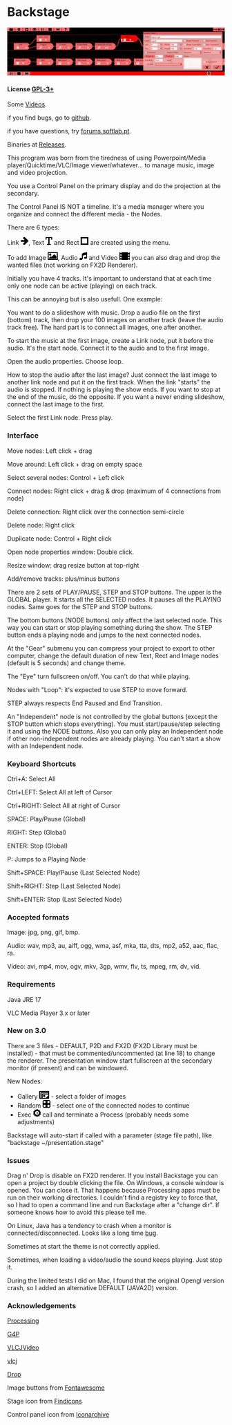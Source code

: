 # Backstage

![Screenshot](screenshot.jpg)

#### License [GPL-3+](LICENSE)

Some [Videos](https://www.youtube.com/channel/UCQ6gAS_r49hooE0dBdEfLDw).

if you find bugs, go to [github](https://github.com/linux-man/backstage/issues).

if you have questions, try [forums.softlab.pt](http://forums.softlab.pt).

Binaries at [Releases](https://github.com/linux-man/backstage/releases).

This program was born from the tiredness of using Powerpoint/Media player/Quicktime/VLC/Image viewer/whatever... to manage music, image and video projection.

You use a Control Panel on the primary display and do the projection at the secondary.

The Control Panel IS NOT a timeline. It's a media manager where you organize and connect the different media - the Nodes.

There are 6 types:

Link ![Arrow](backstage/data/link.png), Text ![T](backstage/data/text.png) and Rect ![Square](backstage/data/rect.png) are created using the menu.

To add Image ![Image](backstage/data/picture.png), Audio ![Audio](backstage/data/audio.png) and Video ![Video](backstage/data/media.png) you can also drag and drop the wanted files (not working on FX2D Renderer).

Initially you have 4 tracks. It's important to understand that at each time only one node can be active (playing) on each track.

This can be annoying but is also usefull. One example:

You want to do a slideshow with music. Drop a audio file on the first (bottom) track, then drop your 100 images on another track (leave the audio track free). The hard part is to connect all images, one after another.

To start the music at the first image, create a Link node, put it before the audio. It's the start node. Connect it to the audio and to the first image.

Open the audio properties. Choose loop.

How to stop the audio after the last image? Just connect the last image to another link node and put it on the first track. When the link "starts" the audio is stopped. If nothing is playing the show ends. If you want to stop at the end of the music, do the opposite. If you want a never ending slideshow, connect the last image to the first.

Select the first Link node. Press play.

### Interface

Move nodes: Left click + drag

Move around: Left click + drag on empty space

Select several nodes: Control + Left click

Connect nodes: Right click + drag & drop (maximum of 4 connections from node)

Delete connection: Right click over the connection semi-circle

Delete node: Right click

Duplicate node: Control + Right click

Open node properties window: Double click.

Resize window: drag resize button at top-right

Add/remove tracks: plus/minus buttons

There are 2 sets of PLAY/PAUSE, STEP and STOP buttons. The upper is the GLOBAL player. It starts all the SELECTED nodes. It pauses all the PLAYING nodes. Same goes for the STEP and STOP buttons.

The bottom buttons (NODE buttons) only affect the last selected node. This way you can start or stop playing something during the show. The STEP button ends a playing node and jumps to the next connected nodes.

At the "Gear" submenu you can compress your project to export to other computer, change the default duration of new Text, Rect and Image nodes (default is 5 seconds) and change theme.

The "Eye" turn fullscreen on/off. You can't do that while playing.

Nodes with "Loop": it's expected to use STEP to move forward.

STEP always respects End Paused and End Transition.

An "Independent" node is not controlled by the global buttons (except the STOP button which stops everything). You must start/pause/step selecting it and using the NODE buttons. Also you can only play an Independent node if other non-independent nodes are already playing. You can't start a show with an Independent node.

### Keyboard Shortcuts

Ctrl+A: Select All

Ctrl+LEFT: Select All at left of Cursor

Ctrl+RIGHT: Select All at right of Cursor

SPACE: Play/Pause (Global)

RIGHT: Step (Global)

ENTER: Stop (Global)

P: Jumps to a Playing Node

Shift+SPACE: Play/Pause (Last Selected Node)

Shift+RIGHT: Step (Last Selected Node)

Shift+ENTER: Stop (Last Selected Node)

### Accepted formats

Image: jpg, png, gif, bmp.

Audio: wav, mp3, au, aiff, ogg, wma, asf, mka, tta, dts, mp2, a52, aac, flac, ra.

Video: avi, mp4, mov, ogv, mkv, 3gp, wmv, flv, ts, mpeg, rm, dv, vid.

### Requirements

Java JRE 17

VLC Media Player 3.x or later

### New on 3.0

There are 3 files - DEFAULT, P2D and FX2D (FX2D Library must be installed) - that must be commented/uncommented (at line 18) to change the renderer. The presentation window start fullscreen at the secondary monitor (if present) and can be windowed.

New Nodes:
- Gallery ![Gallery](backstage/data/gallery.png) - select a folder of images
- Random ![R](backstage/data/random.png) - select one of the connected nodes to continue
- Exec ![E](backstage/data/exec.png) call and terminate a Process (probably needs some adjustments)

Backstage will auto-start if called with a parameter (stage file path), like "backstage ~/presentation.stage"

### Issues

Drag n' Drop is disable on FX2D renderer.
If you install Backstage you can open a project by double clicking the file. On Windows, a console window is opened. You can close it. That happens because Processing apps must be run on their working directories. I couldn't find a registry key to force that, so I had to open a command line and run Backstage after a "change dir". If someone knows how to avoid this please tell me.

On Linux, Java has a tendency to crash when a monitor is connected/disconnected. Looks like a long time [bug](https://www.google.pt/search?q=sun.awt.image.BufImgSurfaceData+cannot+be+cast+to+sun.java2d.xr.XRSurfaceData).

Sometimes at start the theme is not correctly applied.

Sometimes, when loading a video/audio the sound keeps playing. Just stop it.

During the limited tests I did on Mac, I found that the original Opengl version crash, so I added an alternative DEFAULT (JAVA2D) version.

### Acknowledgements

[Processing](https://processing.org/)

[G4P](http://www.lagers.org.uk/g4p/)

[VLCJVideo](https://github.com/linux-man/VLCJVideo)

[vlcj](https://github.com/caprica/vlcj)

[Drop](http://transfluxus.github.io/drop/)

Image buttons from [Fontawesome](http://fontawesome.io/)

Stage icon from [Findicons](http://findicons.com)

Control panel icon from [Iconarchive](http://www.iconarchive.com)

